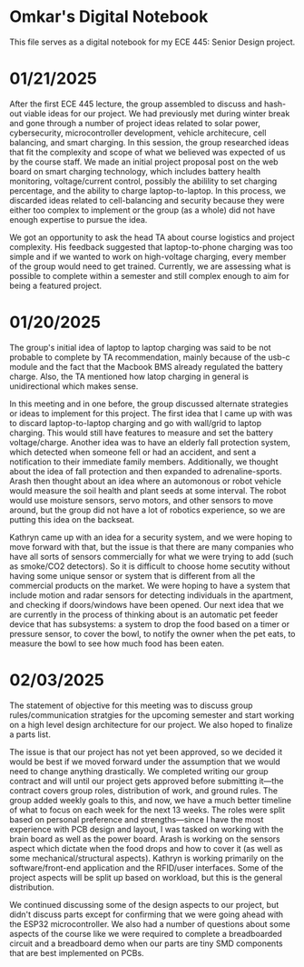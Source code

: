 # Omkar's Digital Notebook

This file serves as a digital notebook for my ECE 445: Senior Design project.

# 01/21/2025

After the first ECE 445 lecture, the group assembled to discuss and hash-out viable ideas for our project. We had previously met during winter break and gone through a number of project ideas related to solar power, cybersecurity, microcontroller development, vehicle architecure, cell balancing, and smart charging. In this session, the group researched ideas that fit the complexity and scope of what we believed was expected of us by the course staff. We made an initial project proposal post on the web board on smart charging technology, which includes battery health monitoring, voltage/current control, possibly the abilility to set charging percentage, and the ability to charge laptop-to-laptop. In this process, we discarded ideas related to cell-balancing and security because they were either too complex to implement or the group (as a whole) did not have enough expertise to pursue the idea.

We got an opportunity to ask the head TA about course logistics and project complexity. His feedback suggested that laptop-to-phone charging was too simple and if we wanted to work on high-voltage charging, every member of the group would need to get trained. Currently, we are assessing what is possible to complete within a semester and still complex enough to aim for being a featured project.

# 01/20/2025

The group's initial idea of laptop to laptop charging was said to be not probable to complete by TA recommendation, mainly because of the usb-c module and the fact that the Macbook BMS already regulated the battery charge. Also, the TA mentioned how latop charging in general is unidirectional which makes sense.

In this meeting and in one before, the group discussed alternate strategies or ideas to implement for this project. The first idea that I came up with was to discard laptop-to-laptop charging and go with wall/grid to laptop charging. This would still have features to measure and set the battery voltage/charge. Another idea was to have an elderly fall protection system, which detected when someone fell or had an accident, and sent a notification to their immediate family members. Additionally, we thought about the idea of fall protection and then expanded to adrenaline-sports. Arash then thought about an idea where an automonous or robot vehicle would measure the soil health and plant seeds at some interval. The robot would use moisture sensors, servo motors, and other sensors to move around, but the group did not have a lot of robotics experience, so we are putting this idea on the backseat.

Kathryn came up with an idea for a security system, and we were hoping to move forward with that, but the issue is that there are many companies who have all sorts of sensors commercially for what we were trying to add (such as smoke/CO2 detectors). So it is difficult to choose home secutity without having some unique sensor or system that is different from all the commercial products on the market. We were hoping to have a system that include motion and radar sensors for detecting individuals in the apartment, and checking if doors/windows have been opened. Our next idea that we are currently in the process of thinking about is an automatic pet feeder device that has subsystems: a system to drop the food based on a timer or pressure sensor, to cover the bowl, to notify the owner when the pet eats, to measure the bowl to see how much food has been eaten.

# 02/03/2025

The statement of objective for this meeting was to discuss group rules/communication stratgies for the upcoming semester and start working on a high level design architecture for our project. We also hoped to finalize a parts list.

The issue is that our project has not yet been approved, so we decided it would be best if we moved forward under the assumption that we would need to change anything drastically. We completed writing our group contract and will until our project gets approved before submitting it—the contract covers group roles, distribution of work, and ground rules. The group added weekly goals to this, and now, we have a much better timeline of what to focus on each week for the next 13 weeks. The roles were split based on personal preference and strengths—since I have the most experience with PCB design and layout, I was tasked on working with the brain board as well as the power board. Arash is working on the sensors aspect which dictate when the food drops and how to cover it (as well as some mechanical/structural aspects). Kathryn is working primarily on the software/front-end application and the RFID/user interfaces. Some of the project aspects will be split up based on workload, but this is the general distribution.

We continued discussing some of the design aspects to our project, but didn't discuss parts except for confirming that we were going ahead with the ESP32 microcontroller. We also had a number of questions about some aspects of the course like we were required to complete a breadboarded circuit and a breadboard demo when our parts are tiny SMD components that are best implemented on PCBs.
